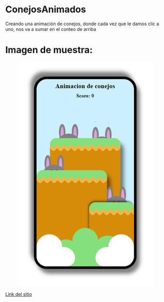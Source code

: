 # ConejosAnimados
Creando una animación de conejos, donde cada vez
que le damos clic a uno, nos va a sumar en el 
conteo de arriba

<h1>Imagen de muestra:</h1>
<figure>
    <img src="./img/1.png" alt="Imagen de la animación"></img>
</figure>
<a href="https://totimang.github.io/ConejosAnimados/">Link del sitio</a>